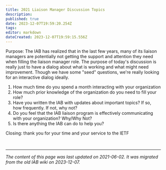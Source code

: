```yaml
---
title: 2021 Liaison Manager Discussion Topics
description: 
published: true
date: 2023-12-07T19:59:20.254Z
tags: 
editor: markdown
dateCreated: 2023-12-07T19:59:15.556Z
---
```


Purpose: The IAB has realized that in the last few years, many of its liaison managers are potentially not getting the support and attention they need when filling the liaison manager role. The purpose of today's discussion is really just to have a dialog about what is working and what might need improvement. Though we have some "seed" questions, we're really looking for an interactive dialog ideally.

1. How much time do you spend a month interacting with your organization
2. How much prior knowledge of the organization do you need to fill your role?
3. Have you written the IAB with updates about important topics? If so, how frequently. If not, why not?
4. Do you feel that the IAB liaison program is effectively communicating with your organization? Why/Why Not?
5. Is there anything the IAB can do to help you?

Closing: thank you for your time and your service to the IETF

&nbsp;
&nbsp;
&nbsp;

---

*The content of this page was last updated on 2021-06-02. It was migrated from the old IAB wiki on 2023-12-07.*
